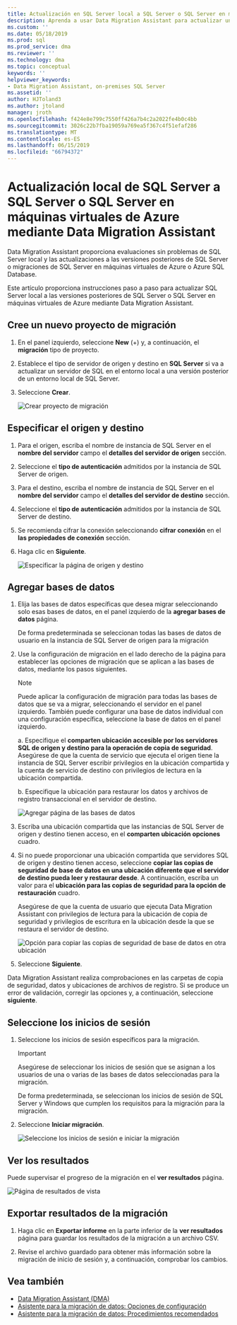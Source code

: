 ```yaml
---
title: Actualización en SQL Server local a SQL Server o SQL Server en máquinas virtuales de Azure mediante Data Migration Assistant | Microsoft Docs
description: Aprenda a usar Data Migration Assistant para actualizar un servidor de SQL en el entorno local a una versión posterior de SQL Server o a SQL Server en máquinas virtuales de Azure
ms.custom: ''
ms.date: 05/18/2019
ms.prod: sql
ms.prod_service: dma
ms.reviewer: ''
ms.technology: dma
ms.topic: conceptual
keywords: ''
helpviewer_keywords:
- Data Migration Assistant, on-premises SQL Server
ms.assetid: ''
author: HJToland3
ms.author: jtoland
manager: jroth
ms.openlocfilehash: f424e8e799c7550ff426a7b4c2a2022fe4b0c4bb
ms.sourcegitcommit: 3026c22b7fba19059a769ea5f367c4f51efaf286
ms.translationtype: MT
ms.contentlocale: es-ES
ms.lasthandoff: 06/15/2019
ms.locfileid: "66794372"
---
```

# <a name="upgrade-on-premises-sql-server-to-sql-server-or-sql-server-on-azure-vms-using-the-data-migration-assistant"></a>Actualización local de SQL Server a SQL Server o SQL Server en máquinas virtuales de Azure mediante Data Migration Assistant

Data Migration Assistant proporciona evaluaciones sin problemas de SQL Server local y las actualizaciones a las versiones posteriores de SQL Server o migraciones de SQL Server en máquinas virtuales de Azure o Azure SQL Database.

Este artículo proporciona instrucciones paso a paso para actualizar SQL Server local a las versiones posteriores de SQL Server o SQL Server en máquinas virtuales de Azure mediante Data Migration Assistant.

## <a name="create-a-new-migration-project"></a>Cree un nuevo proyecto de migración

1. En el panel izquierdo, seleccione **New** (+) y, a continuación, el **migración** tipo de proyecto.

2. Establece el tipo de servidor de origen y destino en **SQL Server** si va a actualizar un servidor de SQL en el entorno local a una versión posterior de un entorno local de SQL Server.

3. Seleccione **Crear**.

   ![Crear proyecto de migración](../dma/media/NewCreate.png)

## <a name="specify-the-source-and-target"></a>Especificar el origen y destino

1. Para el origen, escriba el nombre de instancia de SQL Server en el **nombre del servidor** campo el **detalles del servidor de origen** sección. 

2. Seleccione el **tipo de autenticación** admitidos por la instancia de SQL Server de origen.

3. Para el destino, escriba el nombre de instancia de SQL Server en el **nombre del servidor** campo el **detalles del servidor de destino** sección. 

4. Seleccione el **tipo de autenticación** admitidos por la instancia de SQL Server de destino.

5. Se recomienda cifrar la conexión seleccionando **cifrar conexión** en el **las propiedades de conexión** sección.

6. Haga clic en **Siguiente**.

   ![Especificar la página de origen y destino](../dma/media/SourceTarget.png)

## <a name="add-databases"></a>Agregar bases de datos

1. Elija las bases de datos específicas que desea migrar seleccionando solo esas bases de datos, en el panel izquierdo de la **agregar bases de datos** página.

   De forma predeterminada se seleccionan todas las bases de datos de usuario en la instancia de SQL Server de origen para la migración

2. Use la configuración de migración en el lado derecho de la página para establecer las opciones de migración que se aplican a las bases de datos, mediante los pasos siguientes.

   > [!NOTE]
   > Puede aplicar la configuración de migración para todas las bases de datos que se va a migrar, seleccionando el servidor en el panel izquierdo. También puede configurar una base de datos individual con una configuración específica, seleccione la base de datos en el panel izquierdo.

    a. Especifique el **comparten ubicación accesible por los servidores SQL de origen y destino para la operación de copia de seguridad**. Asegúrese de que la cuenta de servicio que ejecuta el origen tiene la instancia de SQL Server escribir privilegios en la ubicación compartida y la cuenta de servicio de destino con privilegios de lectura en la ubicación compartida.

    b. Especifique la ubicación para restaurar los datos y archivos de registro transaccional en el servidor de destino.

    ![Agregar página de las bases de datos](../dma/media/AddDatabases.png)

3. Escriba una ubicación compartida que las instancias de SQL Server de origen y destino tienen acceso, en el **comparten ubicación opciones** cuadro.

4. Si no puede proporcionar una ubicación compartida que servidores SQL de origen y destino tienen acceso, seleccione **copiar las copias de seguridad de base de datos en una ubicación diferente que el servidor de destino pueda leer y restaurar desde**. A continuación, escriba un valor para el **ubicación para las copias de seguridad para la opción de restauración** cuadro. 

   Asegúrese de que la cuenta de usuario que ejecuta Data Migration Assistant con privilegios de lectura para la ubicación de copia de seguridad y privilegios de escritura en la ubicación desde la que se restaura el servidor de destino.

   ![Opción para copiar las copias de seguridad de base de datos en otra ubicación](../dma/media/CopyDatabaseDifferentLocation.png)

5. Seleccione **Siguiente**.

Data Migration Assistant realiza comprobaciones en las carpetas de copia de seguridad, datos y ubicaciones de archivos de registro. Si se produce un error de validación, corregir las opciones y, a continuación, seleccione **siguiente**.

## <a name="select-logins"></a>Seleccione los inicios de sesión

1. Seleccione los inicios de sesión específicos para la migración.

   > [!IMPORTANT]
   > Asegúrese de seleccionar los inicios de sesión que se asignan a los usuarios de una o varias de las bases de datos seleccionadas para la migración.   

   De forma predeterminada, se seleccionan los inicios de sesión de SQL Server y Windows que cumplen los requisitos para la migración para la migración.

2. Seleccione **Iniciar migración**.

   ![Seleccione los inicios de sesión e iniciar la migración](../dma/media/SelectLogins.png)

## <a name="view-results"></a>Ver los resultados

Puede supervisar el progreso de la migración en el **ver resultados** página.

![Página de resultados de vista](../dma/media/ViewResults.png)

## <a name="export-migration-results"></a>Exportar resultados de la migración

1. Haga clic en **Exportar informe** en la parte inferior de la **ver resultados** página para guardar los resultados de la migración a un archivo CSV.

2. Revise el archivo guardado para obtener más información sobre la migración de inicio de sesión y, a continuación, comprobar los cambios.

## <a name="see-also"></a>Vea también

- [Data Migration Assistant (DMA)](../dma/dma-overview.md)
- [Asistente para la migración de datos: Opciones de configuración](../dma/dma-configurationsettings.md)
- [Asistente para la migración de datos: Procedimientos recomendados](../dma/dma-bestpractices.md)
